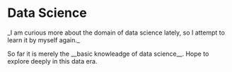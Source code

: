 # Data Science
<p>_I am curious more about the domain of data science lately, so I attempt to learn it by myself again._</p>
<p>So far it is merely the __basic knowleadge of data science__. Hope to explore deeply in this data era.</p>

